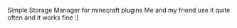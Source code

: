 Simple Storage Manager for minecraft plugins
Me and my friend use it quite often and it works fine :)
